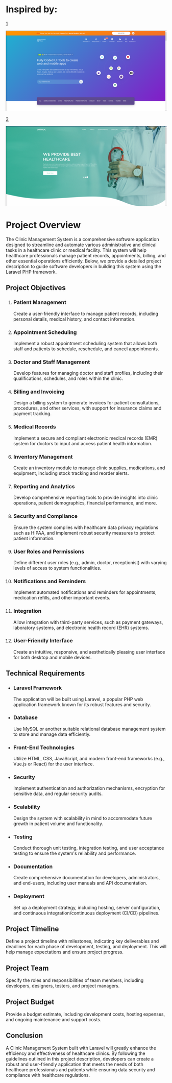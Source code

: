 <body>
    <h1>Inspired by:</h1>
    <a href="https://www.creative-tim.com/">
        <p>1</p>
        <img src="/public/readme/creativeTim.png"/>
    </a>
    <a href="https://themewagon.github.io/orthoc/">
        <p>2</p>
        <img src="/public/readme/orthoc.png"/>
    </a>
    <h1>Project Overview</h1>
    <p>The Clinic Management System is a comprehensive software application designed to streamline and automate various administrative and clinical tasks in a healthcare clinic or medical facility. This system will help healthcare professionals manage patient records, appointments, billing, and other essential operations efficiently. Below, we provide a detailed project description to guide software developers in building this system using the Laravel PHP framework.</p>
    <h2>Project Objectives</h2>
    <ol>
        <li>
            <h3>Patient Management</h3>
            <p>Create a user-friendly interface to manage patient records, including personal details, medical history, and contact information.</p>
        </li>
        <li>
            <h3>Appointment Scheduling</h3>
            <p>Implement a robust appointment scheduling system that allows both staff and patients to schedule, reschedule, and cancel appointments.</p>
        </li>
        <li>
            <h3>Doctor and Staff Management</h3>
            <p>Develop features for managing doctor and staff profiles, including their qualifications, schedules, and roles within the clinic.</p>
        </li>
        <li>
            <h3>Billing and Invoicing</h3>
            <p>Design a billing system to generate invoices for patient consultations, procedures, and other services, with support for insurance claims and payment tracking.</p>
        </li>
        <li>
            <h3>Medical Records</h3>
            <p>Implement a secure and compliant electronic medical records (EMR) system for doctors to input and access patient health information.</p>
        </li>
        <li>
            <h3>Inventory Management</h3>
            <p>Create an inventory module to manage clinic supplies, medications, and equipment, including stock tracking and reorder alerts.</p>
        </li>
        <li>
            <h3>Reporting and Analytics</h3>
            <p>Develop comprehensive reporting tools to provide insights into clinic operations, patient demographics, financial performance, and more.</p>
        </li>
        <li>
            <h3>Security and Compliance</h3>
            <p>Ensure the system complies with healthcare data privacy regulations such as HIPAA, and implement robust security measures to protect patient information.</p>
        </li>
        <li>
            <h3>User Roles and Permissions</h3>
            <p>Define different user roles (e.g., admin, doctor, receptionist) with varying levels of access to system functionalities.</p>
        </li>
        <li>
            <h3>Notifications and Reminders</h3>
            <p>Implement automated notifications and reminders for appointments, medication refills, and other important events.</p>
        </li>
        <li>
            <h3>Integration</h3>
            <p>Allow integration with third-party services, such as payment gateways, laboratory systems, and electronic health record (EHR) systems.</p>
        </li>
        <li>
            <h3>User-Friendly Interface</h3>
            <p>Create an intuitive, responsive, and aesthetically pleasing user interface for both desktop and mobile devices.</p>
        </li>
    </ol>
    <h2>Technical Requirements</h2>
    <ul>
        <li>
            <h3>Laravel Framework</h3>
            <p>The application will be built using Laravel, a popular PHP web application framework known for its robust features and security.</p>
        </li>
        <li>
            <h3>Database</h3>
            <p>Use MySQL or another suitable relational database management system to store and manage data efficiently.</p>
        </li>
        <li>
            <h3>Front-End Technologies</h3>
            <p>Utilize HTML, CSS, JavaScript, and modern front-end frameworks (e.g., Vue.js or React) for the user interface.</p>
        </li>
        <li>
            <h3>Security</h3>
            <p>Implement authentication and authorization mechanisms, encryption for sensitive data, and regular security audits.</p>
        </li>
        <li>
            <h3>Scalability</h3>
            <p>Design the system with scalability in mind to accommodate future growth in patient volume and functionality.</p>
        </li>
        <li>
            <h3>Testing</h3>
            <p>Conduct thorough unit testing, integration testing, and user acceptance testing to ensure the system's reliability and performance.</p>
        </li>
        <li>
            <h3>Documentation</h3>
            <p>Create comprehensive documentation for developers, administrators, and end-users, including user manuals and API documentation.</p>
        </li>
        <li>
            <h3>Deployment</h3>
            <p>Set up a deployment strategy, including hosting, server configuration, and continuous integration/continuous deployment (CI/CD) pipelines.</p>
        </li>
    </ul>
    <h2>Project Timeline</h2>
    <p>Define a project timeline with milestones, indicating key deliverables and deadlines for each phase of development, testing, and deployment. This will help manage expectations and ensure project progress.</p>
    <h2>Project Team</h2>
    <p>Specify the roles and responsibilities of team members, including developers, designers, testers, and project managers.</p>
    <h2>Project Budget</h2>
    <p>Provide a budget estimate, including development costs, hosting expenses, and ongoing maintenance and support costs.</p>
    <h2>Conclusion</h2>
    <p>A Clinic Management System built with Laravel will greatly enhance the efficiency and effectiveness of healthcare clinics. By following the guidelines outlined in this project description, developers can create a robust and user-friendly application that meets the needs of both healthcare professionals and patients while ensuring data security and compliance with healthcare regulations.</p>
</body>